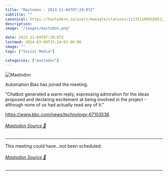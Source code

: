 ```yaml
---
title: "Mastodon - 2023-11-04T07:29:07Z"
subtitle: ""
canonical: https://hachyderm.io/users/mweagle/statuses/111351100016951240
description:
image: "/images/mastodon.png"

date: 2023-11-04T07:29:07Z
lastmod: 2024-03-09T15:24:03-08:00
image: ""
tags: ["Social Media"]

categories: ["mastodon"]
---
```

![Mastodon](/images/mastodon.png)

<p>Automation Bias has joined the meeting. </p><p>“Chatbot generated a warm reply, expressing admiration for the ideas proposed and declaring excitement at being involved in the project - although none of us had actually read any of it.”</p><p><a href="https://www.bbc.com/news/technology-67103536" target="_blank" rel="nofollow noopener noreferrer" translate="no"><span class="invisible">https://www.</span><span class="ellipsis">bbc.com/news/technology-671035</span><span class="invisible">36</span></a></p>


###### [Mastodon Source 🐘](https://hachyderm.io/@mweagle/111351100016951240)

___

<p>This meeting could have…not been scheduled.</p>


###### [Mastodon Source 🐘](https://hachyderm.io/@mweagle/111351104846797072)

___
